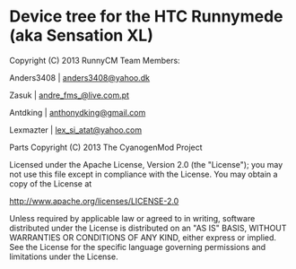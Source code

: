 Device tree for the HTC Runnymede (aka Sensation XL)
=========================
Copyright (C) 2013 RunnyCM 
Team Members:

Anders3408 | anders3408@yahoo.dk

Zasuk | andre_fms_@live.com.pt

Antdking | anthonydking@gmail.com

Lexmazter | lex_si_atat@yahoo.com

Parts Copyright (C) 2013 The CyanogenMod Project

Licensed under the Apache License, Version 2.0 (the "License");
you may not use this file except in compliance with the License.
You may obtain a copy of the License at

http://www.apache.org/licenses/LICENSE-2.0

Unless required by applicable law or agreed to in writing, software
distributed under the License is distributed on an "AS IS" BASIS,
WITHOUT WARRANTIES OR CONDITIONS OF ANY KIND, either express or implied.
See the License for the specific language governing permissions and
limitations under the License.


